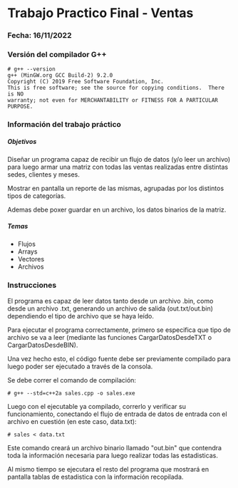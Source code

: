 # Trabajo Practico Final - Ventas

### Fecha: 16/11/2022

### Versión del compilador G++

```
# g++ --version
g++ (MinGW.org GCC Build-2) 9.2.0
Copyright (C) 2019 Free Software Foundation, Inc.
This is free software; see the source for copying conditions.  There is NO
warranty; not even for MERCHANTABILITY or FITNESS FOR A PARTICULAR PURPOSE.
```

### Información del trabajo práctico

##### Objetivos

Diseñar un programa capaz de recibir un flujo de datos (y/o leer un archivo) para luego armar una matriz con todas las ventas realizadas entre distintas sedes, clientes y meses.

Mostrar en pantalla un reporte de las mismas, agrupadas por los distintos tipos de categorías.

Ademas debe poxer guardar en un archivo, los datos binarios de la matriz.

##### Temas

- Flujos
- Arrays
- Vectores
- Archivos

### Instrucciones

El programa es capaz de leer datos tanto desde un archivo .bin, como desde un archivo .txt, generando un archivo de salida (out.txt/out.bin) dependiendo el tipo de archivo que se haya leído.

Para ejecutar el programa correctamente, primero se especifica que tipo de archivo se va a leer (mediante las funciones CargarDatosDesdeTXT o CargarDatosDesdeBIN).

Una vez hecho esto, el código fuente debe ser previamente compilado para luego poder ser ejecutado a través de la consola.

Se debe correr el comando de compilación:

```
# g++ --std=c++2a sales.cpp -o sales.exe
```

Luego con el ejecutable ya compilado, correrlo y verificar su funcionamiento, conectando el flujo de entrada de datos de entrada con el archivo en cuestión (en este caso, data.txt):

```
# sales < data.txt
```

Este comando creará un archivo binario llamado "out.bin" que contendra toda la información necesaria para luego realizar todas las estadisticas.

Al mismo tiempo se ejecutara el resto del programa que mostrará en pantalla tablas de estadistica con la información recopilada.
